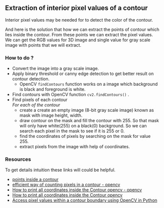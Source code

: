 ## Extraction of interior pixel values of a contour
Interior pixel values may be needed for to detect the color of the contour.

And here is the solution that how we can extract the points of contour which lies inside the contour. From these points 
we can extract the pixel values. We can get the RGB values for 3D image and single value for gray scale image with 
points that we will extract.

### How to do ?
- Convert the image into a gray scale image.
- Apply binary threshold or canny edge detection to get better result on contour detection.
    - OpenCV `findContours` function works on a image which background is black and foreground is white.
- Find contours with OpenCV function `cv2.findContours()` .
- Find pixels of each contour<br>
 _For each of the contour_
    - create a create an empty image (8-bit gray scale image) known as mask with image height, width.
    - draw contour on the mask and fill the contour with 255. So that mask will only have white(255)  on a black(0) 
    background. So we can search each pixel in the mask to see if it is 255 or 0. 
    - find the coordinates of pixels by searching on the mask for value 255.
    - extract pixels from the image with help of coordinates.

### Resources
To get details intuition these links will could be helpful.
- [points inside a contour](http://opencv-users.1802565.n2.nabble.com/points-inside-a-contour-td5318979.html)
- [efficient way of counting pixels in a contour - opencv](https://html.developreference.com/article/25267637/efficient+way+of+counting+pixels+in+a+contour)
- [How to print all coordinates inside the Contour opencv - opencv](https://html.developreference.com/article/22683795/How+to+print+all+coordinates+inside+the+Contour+opencv)
- [How to print all coordinates inside the Contour opencv](https://stackoverflow.com/questions/16975509/how-to-print-all-coordinates-inside-the-contour-opencv)
- [Access pixel values within a contour boundary using OpenCV in Python](https://stackoverflow.com/questions/33234363/access-pixel-values-within-a-contour-boundary-using-opencv-in-python)

 